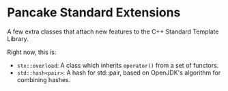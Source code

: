 # Pancake Standard Extensions

A few extra classes that attach new features to the 
C++ Standard Template Library.

Right now, this is:
- `stx::overload`: A class which inherits `operator()` from a set of functors.
- `std::hash<pair>`: A hash for std::pair, based on OpenJDK's algorithm for combining hashes.
